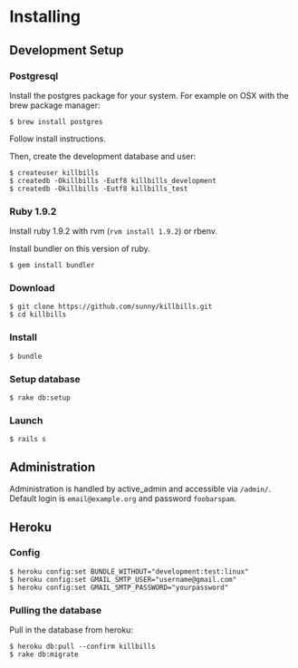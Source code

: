 Installing
==========

Development Setup
-----------------

### Postgresql

Install the postgres package for your system. For example on OSX with the brew package manager:

    $ brew install postgres

Follow install instructions.

Then, create the development database and user:

    $ createuser killbills
    $ createdb -Okillbills -Eutf8 killbills_development
    $ createdb -Okillbills -Eutf8 killbills_test

### Ruby 1.9.2

Install ruby 1.9.2 with rvm (`rvm install 1.9.2`) or rbenv.

Install bundler on this version of ruby.

    $ gem install bundler

### Download

    $ git clone https://github.com/sunny/killbills.git
    $ cd killbills

### Install

    $ bundle

### Setup database

    $ rake db:setup

### Launch

    $ rails s


Administration
--------------

Administration is handled by active_admin and accessible via `/admin/`. Default login is `email@example.org` and password `foobarspam`.

Heroku
------

### Config

    $ heroku config:set BUNDLE_WITHOUT="development:test:linux"
    $ heroku config:set GMAIL_SMTP_USER="username@gmail.com"
    $ heroku config:set GMAIL_SMTP_PASSWORD="yourpassword"

### Pulling the database

Pull in the database from heroku:

    $ heroku db:pull --confirm killbills
    $ rake db:migrate

